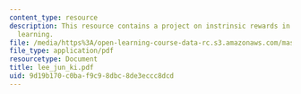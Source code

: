 ```yaml
---
content_type: resource
description: This resource contains a project on instrinsic rewards in reinforcement
  learning.
file: /media/https%3A/open-learning-course-data-rc.s3.amazonaws.com/mas-622j-pattern-recognition-and-analysis-fall-2006/9d19b170c0baf9c98dbc8de3eccc8dcd_lee_jun_ki.pdf
file_type: application/pdf
resourcetype: Document
title: lee_jun_ki.pdf
uid: 9d19b170-c0ba-f9c9-8dbc-8de3eccc8dcd
---
```


